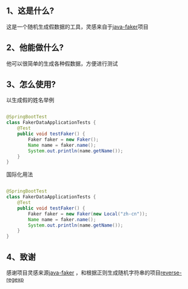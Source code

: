 ## 1、这是什么?

这是一个随机生成假数据的工具，灵感来自于[java-faker](https://github.com/DiUS/java-faker)项目

## 2、他能做什么?

他可以很简单的生成各种假数据，方便进行测试

## 3、怎么使用?

以生成假的姓名举例

```java

@SpringBootTest
class FakerDataApplicationTests {
    @Test
    public void testFaker() {
        Faker faker = new Faker();
        Name name = faker.name();
        System.out.println(name.getName());
    }
}
```

国际化用法

```java

@SpringBootTest
class FakerDataApplicationTests {
    @Test
    public void testFaker() {
        Faker faker = new Faker(new Local("zh-cn"));
        Name name = faker.name();
        System.out.println(name.getName());
    }
}
```

## 4、致谢

感谢项目灵感来源[java-faker](https://github.com/DiUS/java-faker)
，和根据正则生成随机字符串的项目[reverse-regexp](https://github.com/GitHub-Laziji/reverse-regexp)